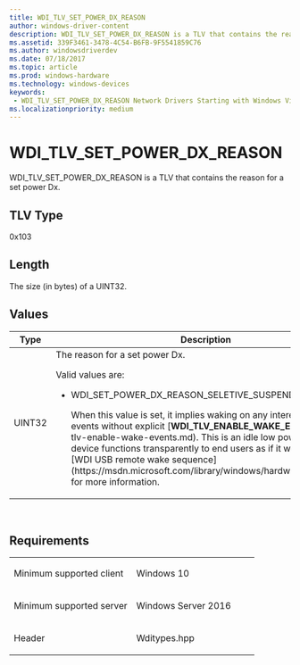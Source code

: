 ```yaml
---
title: WDI_TLV_SET_POWER_DX_REASON
author: windows-driver-content
description: WDI_TLV_SET_POWER_DX_REASON is a TLV that contains the reason for a set power Dx.
ms.assetid: 339F3461-3478-4C54-B6FB-9F5541859C76
ms.author: windowsdriverdev 
ms.date: 07/18/2017 
ms.topic: article 
ms.prod: windows-hardware 
ms.technology: windows-devices 
keywords:
 - WDI_TLV_SET_POWER_DX_REASON Network Drivers Starting with Windows Vista
ms.localizationpriority: medium
---
```


# WDI\_TLV\_SET\_POWER\_DX\_REASON


WDI\_TLV\_SET\_POWER\_DX\_REASON is a TLV that contains the reason for a set power Dx.

## TLV Type


0x103

## Length


The size (in bytes) of a UINT32.

## Values


<table>
<colgroup>
<col width="50%" />
<col width="50%" />
</colgroup>
<thead>
<tr class="header">
<th>Type</th>
<th>Description</th>
</tr>
</thead>
<tbody>
<tr class="odd">
<td>UINT32</td>
<td>The reason for a set power Dx.
<p>Valid values are:</p>
<ul>
<li><p>WDI_SET_POWER_DX_REASON_SELETIVE_SUSPEND (1)</p>
<p>When this value is set, it implies waking on any interesting external events without explicit [<strong>WDI_TLV_ENABLE_WAKE_EVENTS</strong>](wdi-tlv-enable-wake-events.md). This is an idle low power where the device functions transparently to end users as if it were in D0. See [WDI USB remote wake sequence](https://msdn.microsoft.com/library/windows/hardware/mt269159) for more information.</p></li>
</ul></td>
</tr>
</tbody>
</table>

 

Requirements
------------

<table>
<colgroup>
<col width="50%" />
<col width="50%" />
</colgroup>
<tbody>
<tr class="odd">
<td><p>Minimum supported client</p></td>
<td><p>Windows 10</p></td>
</tr>
<tr class="even">
<td><p>Minimum supported server</p></td>
<td><p>Windows Server 2016</p></td>
</tr>
<tr class="odd">
<td><p>Header</p></td>
<td>Wditypes.hpp</td>
</tr>
</tbody>
</table>

 

 




